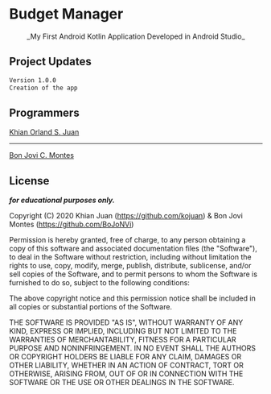 # Budget Manager
<p align="center">
_My First Android Kotlin Application Developed in Android Studio_
</p>
</center>

## Project Updates
```bash
Version 1.0.0
Creation of the app
```

## Programmers

[Khian Orland S. Juan](https://facebook.com/KhianJuan2000)<hr>
[Bon Jovi C. Montes](https://www.facebook.com/boodlen.joodlevoodle/)

## License
**_for educational purposes only._**

Copyright (C) 2020 Khian Juan (https://github.com/kojuan) & Bon Jovi Montes (https://github.com/BoJoNVi)

Permission is hereby granted, free of charge, to any person obtaining a copy of this software and associated documentation files (the "Software"), to deal in the Software without restriction, including without limitation the rights to use, copy, modify, merge, publish, distribute, sublicense, and/or sell copies of the Software, and to permit persons to whom the Software is furnished to do so, subject to the following conditions:

The above copyright notice and this permission notice shall be included in all copies or substantial portions of the Software.

THE SOFTWARE IS PROVIDED "AS IS", WITHOUT WARRANTY OF ANY KIND, EXPRESS OR IMPLIED, INCLUDING BUT NOT LIMITED TO THE WARRANTIES OF MERCHANTABILITY, FITNESS FOR A PARTICULAR PURPOSE AND NONINFRINGEMENT. IN NO EVENT SHALL THE AUTHORS OR COPYRIGHT HOLDERS BE LIABLE FOR ANY CLAIM, DAMAGES OR OTHER LIABILITY, WHETHER IN AN ACTION OF CONTRACT, TORT OR OTHERWISE, ARISING FROM, OUT OF OR IN CONNECTION WITH THE SOFTWARE OR THE USE OR OTHER DEALINGS IN THE SOFTWARE.

